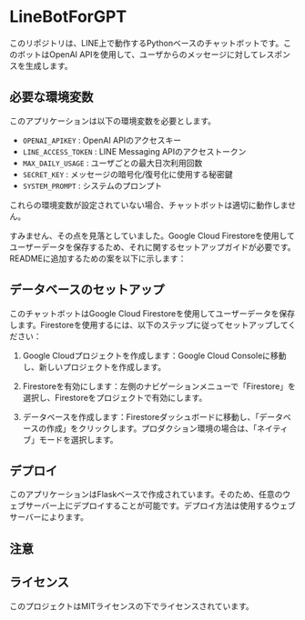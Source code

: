 # LineBotForGPT

このリポジトリは、LINE上で動作するPythonベースのチャットボットです。このボットはOpenAI APIを使用して、ユーザからのメッセージに対してレスポンスを生成します。

## 必要な環境変数

このアプリケーションは以下の環境変数を必要とします。

- `OPENAI_APIKEY` : OpenAI APIのアクセスキー
- `LINE_ACCESS_TOKEN` : LINE Messaging APIのアクセストークン
- `MAX_DAILY_USAGE` : ユーザごとの最大日次利用回数
- `SECRET_KEY` : メッセージの暗号化/復号化に使用する秘密鍵
- `SYSTEM_PROMPT` : システムのプロンプト

これらの環境変数が設定されていない場合、チャットボットは適切に動作しません。

すみません、その点を見落としていました。Google Cloud Firestoreを使用してユーザーデータを保存するため、それに関するセットアップガイドが必要です。READMEに追加するための案を以下に示します：

## データベースのセットアップ

このチャットボットはGoogle Cloud Firestoreを使用してユーザーデータを保存します。Firestoreを使用するには、以下のステップに従ってセットアップしてください：

1. Google Cloudプロジェクトを作成します：Google Cloud Consoleに移動し、新しいプロジェクトを作成します。

2. Firestoreを有効にします：左側のナビゲーションメニューで「Firestore」を選択し、Firestoreをプロジェクトで有効にします。

3. データベースを作成します：Firestoreダッシュボードに移動し、「データベースの作成」をクリックします。プロダクション環境の場合は、「ネイティブ」モードを選択します。

## デプロイ

このアプリケーションはFlaskベースで作成されています。そのため、任意のウェブサーバー上にデプロイすることが可能です。デプロイ方法は使用するウェブサーバーによります。

## 注意


## ライセンス

このプロジェクトはMITライセンスの下でライセンスされています。
